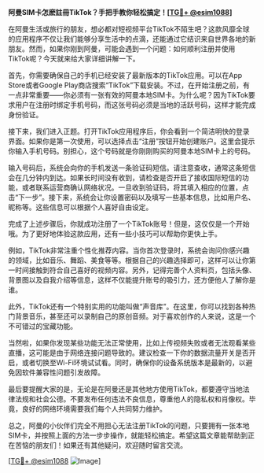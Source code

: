 **阿曼SIM卡怎麽註冊TikTok？手把手教你轻松搞定！[[TG💪+ @esim1088](https://t.me/s/esim1088)]**

在阿曼生活或旅行的朋友，想必都对短视频平台TikTok不陌生吧？这款风靡全球的应用程序不仅让我们能够分享生活中的点滴，还能通过它结识来自世界各地的新朋友。然而，如果你刚到阿曼，可能会遇到一个问题：如何顺利注册并使用TikTok呢？今天就来给大家详细讲解一下。

首先，你需要确保自己的手机已经安装了最新版本的TikTok应用。可以在App Store或者Google Play商店搜索“TikTok”下载安装。不过，在开始注册之前，有一点非常重要——你必须有一张有效的阿曼本地SIM卡。为什么呢？因为TikTok要求用户在注册时绑定手机号码，而这张号码必须是当地的活跃号码，这样才能完成身份验证。

接下来，我们进入正题。打开TikTok应用程序后，你会看到一个简洁明快的登录界面。如果你是第一次使用，可以选择点击“注册”按钮开始创建账户。这里会提示你输入手机号码。别担心，这个号码就是你刚刚购买的阿曼本地SIM卡上的号码。

输入号码后，系统会向你的手机发送一条验证码短信。请注意查收，通常这条短信会在几分钟内到达。如果长时间没有收到，请检查是否开启了接收国际短信的功能，或者联系运营商确认网络状况。一旦收到验证码，将其填入相应的位置，点击“下一步”。接下来，系统会让你设置密码以及填写一些基本信息，比如用户名、昵称等。这些信息可以根据个人喜好自由设定。

完成了上述步骤后，你就成功注册了一个TikTok账号！但是，这仅仅是一个开始哦。为了更好地体验这款应用，还有一些小技巧可以帮助你更快上手。

例如，TikTok非常注重个性化推荐内容。当你首次登录时，系统会询问你感兴趣的领域，比如音乐、舞蹈、美食等等。根据自己的兴趣选择即可，这样可以让你第一时间接触到符合自己喜好的视频内容。另外，记得完善个人资料页，包括头像、背景图以及自我介绍等信息，这样不仅能提升账号的吸引力，还方便他人了解你是谁。

此外，TikTok还有一个特别实用的功能叫做“声音库”。在这里，你可以找到各种热门背景音乐，甚至还可以录制自己的原创音频。对于喜欢创作的人来说，这是一个不可错过的宝藏功能。

当然啦，如果你发现某些功能无法正常使用，比如上传视频失败或者无法观看某些直播，这可能是由于网络连接问题导致的。建议检查一下你的数据流量开关是否开启，或者切换至Wi-Fi环境试试看。同时，确保你的设备系统版本是最新的，以避免因软件兼容性问题引发故障。

最后要提醒大家的是，无论是在阿曼还是其他地方使用TikTok，都要遵守当地法律法规和社会公德。不要发布任何违法不良信息，尊重他人的隐私权和肖像权。毕竟，良好的网络环境需要我们每个人共同努力维护。

总之，阿曼的小伙伴们完全不用担心无法注册TikTok的问题，只要拥有一张本地SIM卡，并按照上面的方法一步步操作，就能轻松搞定。希望这篇文章能帮助到正在苦恼的朋友们！如果还有其他疑问，欢迎随时留言交流。

[[TG💪+ @esim1088](https://t.me/s/esim1088) ![Image](https://i.postimg.cc/4NQfJmqS/Snipaste-2025-05-13-00-14-12.png)]